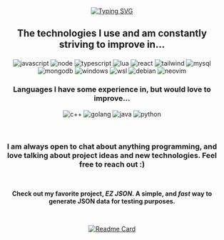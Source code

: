 <div align="center">

[![Typing SVG](https://readme-typing-svg.demolab.com?font=Fira+Code&duration=4000&pause=1500&color=F7BDBD&center=true&vCenter=true&random=false&width=435&lines=Welcome!;Check+out+my+projects+below+%3A\))](https://git.io/typing-svg)

## The technologies I use and am constantly striving to improve in...</p>

![javascript](https://img.shields.io/badge/JavaScript-F7DF1E?style=for-the-badge&logo=JavaScript&logoColor=white) ![node](https://img.shields.io/badge/Node.js-43853D?style=for-the-badge&logo=node.js&logoColor=white) ![typescript](https://img.shields.io/badge/TypeScript-007ACC?style=for-the-badge&logo=typescript&logoColor=white) ![lua](https://img.shields.io/badge/Lua-2C2D72?style=for-the-badge&logo=lua&logoColor=white) ![react](https://img.shields.io/badge/React-20232A?style=for-the-badge&logo=react&logoColor=61DAFB) ![tailwind](https://img.shields.io/badge/Tailwind_CSS-38B2AC?style=for-the-badge&logo=tailwind-css&logoColor=white) ![mysql](https://img.shields.io/badge/MySQL-00000F?style=for-the-badge&logo=mysql&logoColor=white) ![mongodb](https://img.shields.io/badge/MongoDB-4EA94B?style=for-the-badge&logo=mongodb&logoColor=white)  ![windows](https://img.shields.io/badge/Windows-0078D6?style=for-the-badge&logo=windows&logoColor=white) ![wsl](https://img.shields.io/badge/WSL-0a97f5?style=for-the-badge&logo=linux&logoColor=white) ![debian](https://img.shields.io/badge/Debian-A81D33?style=for-the-badge&logo=debian&logoColor=white) ![neovim](https://img.shields.io/badge/NeoVim-%2357A143.svg?&style=for-the-badge&logo=neovim&logoColor=white)

### Languages I have some experience in, but would love to improve...

![c++](https://img.shields.io/badge/C%2B%2B-00599C?style=for-the-badge&logo=c%2B%2B&logoColor=white) ![golang](https://img.shields.io/badge/Go-00ADD8?style=for-the-badge&logo=go&logoColor=white) ![java](https://img.shields.io/badge/Java-ED8B00?style=for-the-badge&logo=openjdk&logoColor=white) ![python](https://img.shields.io/badge/Python-3776AB?style=for-the-badge&logo=python&logoColor=white) 

<br />

### I am always open to chat about anything programming, and love talking about project ideas and new technologies. Feel free to reach out :\)

<br />

**Check out my favorite project, _EZ JSON_. A simple, and _fast_ way to generate JSON data for testing purposes.**

<br />

[![Readme Card](https://github-readme-stats.vercel.app/api/pin/?username=nephh&repo=ez-json&show_owner=true&theme=dracula)](https://github.com/nephh/ez-json)

</div>

<!--
**nephh/nephh** is a ✨ _special_ ✨ repository because its `README.md` (this file) appears on your GitHub profile.

Here are some ideas to get you started:

- 🔭 I’m currently working on ...
- 🌱 I’m currently learning ...
- 👯 I’m looking to collaborate on ...
- 🤔 I’m looking for help with ...
- 💬 Ask me about ...
- 📫 How to reach me: ...
- 😄 Pronouns: ...
- ⚡ Fun fact: ...
-->
